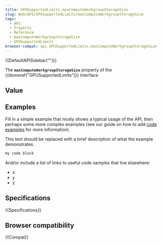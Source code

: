 ```yaml
---
title: GPUSupportedLimits.maxComputeWorkgroupStorageSize
slug: Web/API/GPUSupportedLimits/maxComputeWorkgroupStorageSize
tags:
  - API
  - Property
  - Reference
  - maxComputeWorkgroupStorageSize
  - GPUSupportedLimits
browser-compat: api.GPUSupportedLimits.maxComputeWorkgroupStorageSize
---
```

{{DefaultAPISidebar("")}}

The **`maxComputeWorkgroupStorageSize`** property of the {{domxref("GPUSupportedLimits")}} interface 

## Value



## Examples

Fill in a simple example that nicely shows a typical usage of the API, then perhaps some more complex examples (see our guide on how to add [code examples](/en-US/docs/MDN/Contribute/Structures/Code_examples) for more information).

This text should be replaced with a brief description of what the example demonstrates.

```js
my code block
```

And/or include a list of links to useful code samples that live elsewhere:

*   x
*   y
*   z

## Specifications

{{Specifications}}

## Browser compatibility

{{Compat}}


